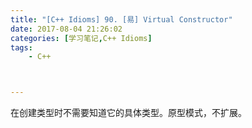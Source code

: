 ```yaml
---
title: "[C++ Idioms] 90. [易] Virtual Constructor"
date: 2017-08-04 21:26:02
categories: [学习笔记,C++ Idioms]
tags:
    - C++



---
```

在创建类型时不需要知道它的具体类型。<!--more-->原型模式，不扩展。